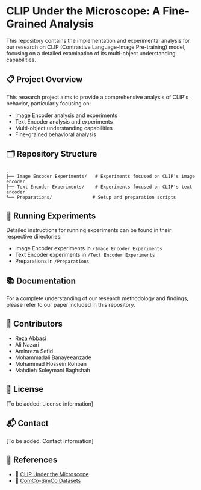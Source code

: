 # CLIP Under the Microscope: A Fine-Grained Analysis

This repository contains the implementation and experimental analysis for our research on CLIP (Contrastive Language-Image Pre-training) model, focusing on a detailed examination of its multi-object understanding capabilities.

## 📋 Project Overview

This research project aims to provide a comprehensive analysis of CLIP's behavior, particularly focusing on:
- Image Encoder analysis and experiments
- Text Encoder analysis and experiments
- Multi-object understanding capabilities
- Fine-grained behavioral analysis

## 🗂️ Repository Structure

```
.
├── Image Encoder Experiments/   # Experiments focused on CLIP's image encoder
├── Text Encoder Experiments/    # Experiments focused on CLIP's text encoder
└── Preparations/               # Setup and preparation scripts
```

## 🧪 Running Experiments

Detailed instructions for running experiments can be found in their respective directories:
- Image Encoder experiments in `/Image Encoder Experiments`
- Text Encoder experiments in `/Text Encoder Experiments`
- Preparations in `/Preparations`

## 📚 Documentation

For a complete understanding of our research methodology and findings, please refer to our paper included in this repository.

## 👥 Contributors
- Reza Abbasi
- Ali Nazari
- Aminreza Sefid
- Mohammadali Banayeeanzade
- Mohammad Hossein Rohban
- Mahdieh Soleymani Baghshah

## 📄 License

[To be added: License information]

## 📬 Contact

[To be added: Contact information]

## 🔗 References

- 📄 [CLIP Under the Microscope](https://arxiv.org/pdf/2502.19842)
- 💾 [ComCo-SimCo Datasets](https://huggingface.co/datasets/clip-oscope/simco-comco)
